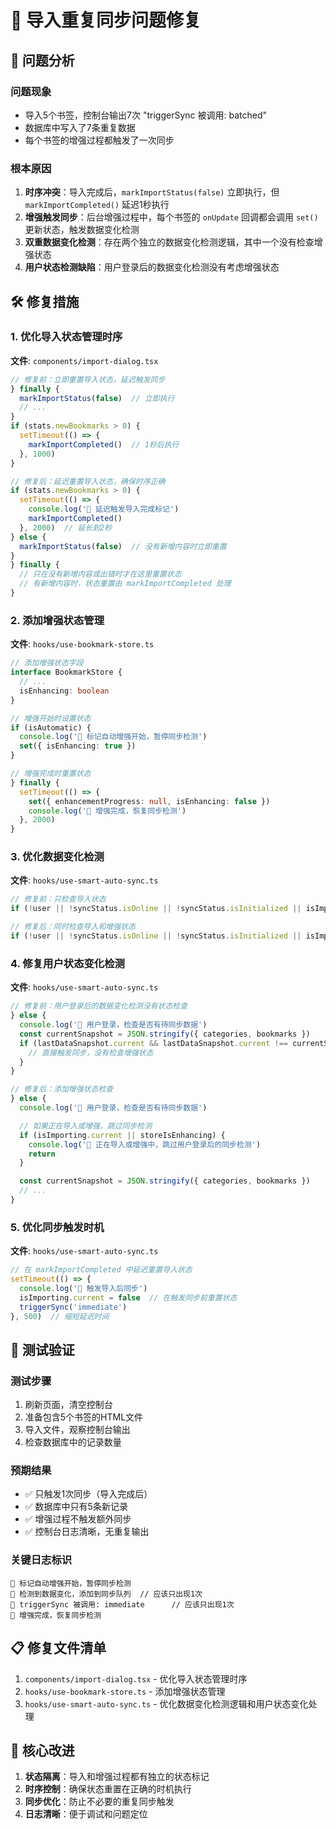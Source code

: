 # 🔧 导入重复同步问题修复

## 🎯 问题分析

### **问题现象**
- 导入5个书签，控制台输出7次 "triggerSync 被调用: batched"
- 数据库中写入了7条重复数据
- 每个书签的增强过程都触发了一次同步

### **根本原因**
1. **时序冲突**：导入完成后，`markImportStatus(false)` 立即执行，但 `markImportCompleted()` 延迟1秒执行
2. **增强触发同步**：后台增强过程中，每个书签的 `onUpdate` 回调都会调用 `set()` 更新状态，触发数据变化检测
3. **双重数据变化检测**：存在两个独立的数据变化检测逻辑，其中一个没有检查增强状态
4. **用户状态检测缺陷**：用户登录后的数据变化检测没有考虑增强状态

## 🛠️ 修复措施

### **1. 优化导入状态管理时序**
**文件**: `components/import-dialog.tsx`

```typescript
// 修复前：立即重置导入状态，延迟触发同步
} finally {
  markImportStatus(false)  // 立即执行
  // ...
}
if (stats.newBookmarks > 0) {
  setTimeout(() => {
    markImportCompleted()  // 1秒后执行
  }, 1000)
}

// 修复后：延迟重置导入状态，确保时序正确
if (stats.newBookmarks > 0) {
  setTimeout(() => {
    console.log('🔄 延迟触发导入完成标记')
    markImportCompleted()
  }, 2000)  // 延长到2秒
} else {
  markImportStatus(false)  // 没有新增内容时立即重置
}
} finally {
  // 只在没有新增内容或出错时才在这里重置状态
  // 有新增内容时，状态重置由 markImportCompleted 处理
}
```

### **2. 添加增强状态管理**
**文件**: `hooks/use-bookmark-store.ts`

```typescript
// 添加增强状态字段
interface BookmarkStore {
  // ...
  isEnhancing: boolean
}

// 增强开始时设置状态
if (isAutomatic) {
  console.log('🔄 标记自动增强开始，暂停同步检测')
  set({ isEnhancing: true })
}

// 增强完成时重置状态
} finally {
  setTimeout(() => {
    set({ enhancementProgress: null, isEnhancing: false })
    console.log('🔄 增强完成，恢复同步检测')
  }, 2000)
}
```

### **3. 优化数据变化检测**
**文件**: `hooks/use-smart-auto-sync.ts`

```typescript
// 修复前：只检查导入状态
if (!user || !syncStatus.isOnline || !syncStatus.isInitialized || isImporting.current) return

// 修复后：同时检查导入和增强状态
if (!user || !syncStatus.isOnline || !syncStatus.isInitialized || isImporting.current || storeIsEnhancing) return
```

### **4. 修复用户状态变化检测**
**文件**: `hooks/use-smart-auto-sync.ts`

```typescript
// 修复前：用户登录后的数据变化检测没有状态检查
} else {
  console.log('🔄 用户登录，检查是否有待同步数据')
  const currentSnapshot = JSON.stringify({ categories, bookmarks })
  if (lastDataSnapshot.current && lastDataSnapshot.current !== currentSnapshot) {
    // 直接触发同步，没有检查增强状态
  }
}

// 修复后：添加增强状态检查
} else {
  console.log('🔄 用户登录，检查是否有待同步数据')

  // 如果正在导入或增强，跳过同步检测
  if (isImporting.current || storeIsEnhancing) {
    console.log('🔄 正在导入或增强中，跳过用户登录后的同步检测')
    return
  }

  const currentSnapshot = JSON.stringify({ categories, bookmarks })
  // ...
}
```

### **5. 优化同步触发时机**
**文件**: `hooks/use-smart-auto-sync.ts`

```typescript
// 在 markImportCompleted 中延迟重置导入状态
setTimeout(() => {
  console.log('🔄 触发导入后同步')
  isImporting.current = false  // 在触发同步前重置状态
  triggerSync('immediate')
}, 500)  // 缩短延迟时间
```

## 🧪 测试验证

### **测试步骤**
1. 刷新页面，清空控制台
2. 准备包含5个书签的HTML文件
3. 导入文件，观察控制台输出
4. 检查数据库中的记录数量

### **预期结果**
- ✅ 只触发1次同步（导入完成后）
- ✅ 数据库中只有5条新记录
- ✅ 增强过程不触发额外同步
- ✅ 控制台日志清晰，无重复输出

### **关键日志标识**
```
🔄 标记自动增强开始，暂停同步检测
🔄 检测到数据变化，添加到同步队列  // 应该只出现1次
🔄 triggerSync 被调用: immediate      // 应该只出现1次
🔄 增强完成，恢复同步检测
```

## 📋 修复文件清单

1. `components/import-dialog.tsx` - 优化导入状态管理时序
2. `hooks/use-bookmark-store.ts` - 添加增强状态管理
3. `hooks/use-smart-auto-sync.ts` - 优化数据变化检测逻辑和用户状态变化处理

## 🎯 核心改进

1. **状态隔离**：导入和增强过程都有独立的状态标记
2. **时序控制**：确保状态重置在正确的时机执行
3. **同步优化**：防止不必要的重复同步触发
4. **日志清晰**：便于调试和问题定位

